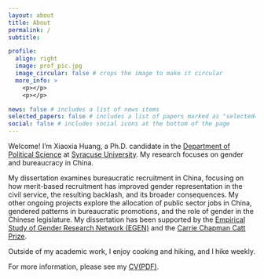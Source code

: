 ```yaml
---
layout: about
title: About
permalink: /
subtitle: 

profile:
  align: right
  image: prof_pic.jpg
  image_circular: false # crops the image to make it circular
  more_info: >
    <p></p>
    <p></p>

news: false # includes a list of news items
selected_papers: false # includes a list of papers marked as "selected={true}"
social: false # includes social icons at the bottom of the page
---
```



Welcome! I’m Xiaoxia Huang, a Ph.D. candidate in the [Department of Political Science](https://www.maxwell.syr.edu/academics/political-science-department) at [Syracuse University](https://www.syracuse.edu/). My research focuses on gender and bureaucracy in China.

My dissertation examines bureaucratic recruitment in China, focusing on how merit-based recruitment has improved gender representation in the civil service, the resulting backlash, and its broader consequences. My other ongoing projects explore the allocation of public sector jobs in China, gendered patterns in bureaucratic promotions, and the role of gender in the Chinese legislature. My dissertation has been supported by the [Empirical Study of Gender Research Network (EGEN)](http://www.egenpolisci.org/) and the [Carrie Chapman Catt Prize](https://cattcenter.iastate.edu/research/catt-prize/).

Outside of my academic work, I enjoy cooking and hiking, and I hike weekly.

For more information, please see my [CV(PDF)](/assets/pdf/xiaoxia_huang_cv.pdf).
